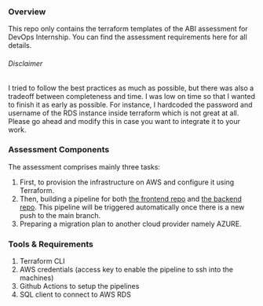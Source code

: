 
### Overview
This repo only contains the terraform templates of the ABI assessment for DevOps Internship. You can find the assessment requirements here for all details. 

###### Disclaimer
  I tried to follow the best practices as much as possible, but there was also a tradeoff between completeness and time. I was low on time so that I wanted to finish it as early as possible. For instance, I hardcoded the password and username of the RDS instance inside terraform which is not great at all. Please go ahead and modify this in case you want to integrate it to your work. 

### Assessment Components
The assessment comprises mainly three tasks: 
1. First, to provision the infrastructure on AWS and configure it using Terraform. 
2. Then, building a pipeline for both [the frontend repo](https://github.com/Ahmed-Hodhod/uptime-kuma/) and [the backend repo](https://github.com/Ahmed-Hodhod/laravel/). This pipeline will be triggered automatically once there is a new push to the main branch. 
3. Preparing a migration plan to another cloud provider namely AZURE.

### Tools & Requirements
1. Terraform CLI
2. AWS credentials (access key to enable the pipeline to ssh into the machines)
3. Github Actions to setup the pipelines 
4. SQL client to connect to AWS RDS 
